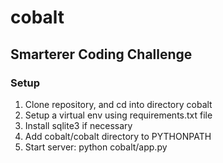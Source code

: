 # cobalt
## Smarterer Coding Challenge

### Setup



1. Clone repository, and cd into directory cobalt
2. Setup a virtual env using requirements.txt file
3. Install sqlite3 if necessary
4. Add cobalt/cobalt directory to PYTHONPATH
5. Start server: python cobalt/app.py


